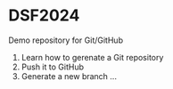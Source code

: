# DSF2024
 Demo repository for Git/GitHub

1. Learn how to gerenate a Git repository 
2. Push it to GitHub
3. Generate a new branch 
...